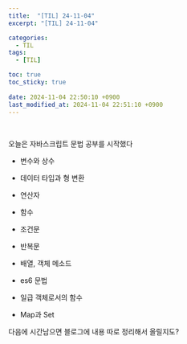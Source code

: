 ```yaml
---
title:  "[TIL] 24-11-04"
excerpt: "[TIL] 24-11-04"

categories:
  - TIL
tags:
  - [TIL]

toc: true
toc_sticky: true
 
date: 2024-11-04 22:50:10 +0900
last_modified_at: 2024-11-04 22:51:10 +0900
---
```


<br>

오늘은 자바스크립트 문법 공부를 시작했다

- 변수와 상수

- 데이터 타입과 형 변환

- 연산자

- 함수

- 조건문

- 반복문

- 배열, 객체 메소드

- es6 문법

- 일급 객체로서의 함수

- Map과 Set

다음에 시간남으면 블로그에 내용 따로 정리해서 올릴지도?